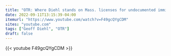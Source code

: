 ```yaml
---
title: "OTR: Where Diehl stands on Mass. licenses for undocumented immigrants"
date: 2022-09-11T13:15:39-04:00
itemurl: "https://www.youtube.com/watch?v=F49gcQYgCDM"
sites: "youtube.com"
tags: ["Geoff Diehl", "OTR"]
draft: false
---
```


{{< youtube F49gcQYgCDM >}}